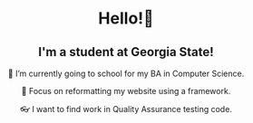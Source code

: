 <h1 align="center">Hello!👋</h1>

<h2 align="center">I'm a student at Georgia State!</h2>

<p style="text-align: center;"> 🌱 I’m currently going to school for my BA in Computer Science.</p>
<p style="text-align: center;"> 🥅 Focus on reformatting my website using a framework.</p>
<p style="text-align: center;">👓 I want to find work in Quality Assurance testing code.</p>
